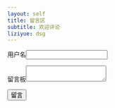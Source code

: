 ```yaml
---
layout: self
title: 留言区
subtitle: 欢迎评论
liziyue: dsg
---
```

<form action="sava_book.php" method="post">
    <p>用户名<input type="text" name="username"></p>
    <p>留言板<textarea name="content"></textarea></p>
    <p><input type="submit" value="留言"></p>
</form>
